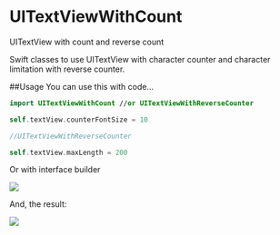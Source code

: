 # UITextViewWithCount
UITextView with count and reverse count

Swift classes to use UITextView with character counter and character limitation with reverse counter.

##Usage
You can use this with code...


```swift
import UITextViewWithCount //or UITextViewWithReverseCounter

self.textView.counterFontSize = 10

//UITextViewWithReverseCounter

self.textView.maxLength = 200

```

Or with interface builder

<img src="https://raw.githubusercontent.com/crixalves/UITextViewWithCount/master/interfaceBuilder.png"/>

And, the result:


<img src="https://raw.githubusercontent.com/crixalves/UITextViewWithCount/master/result.png"/>

